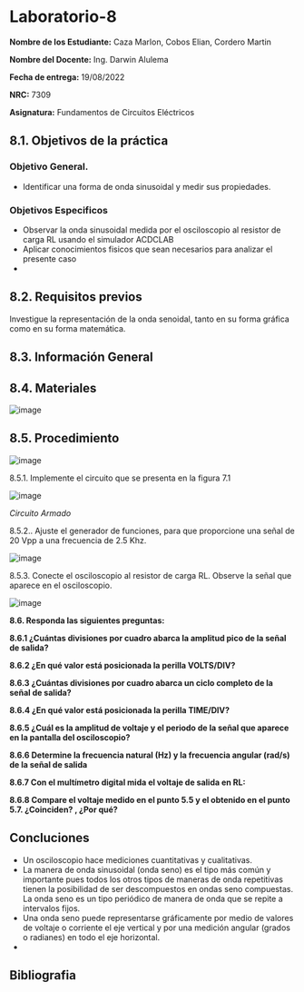 # Laboratorio-8
**Nombre de los Estudiante:** Caza Marlon, Cobos Elian, Cordero Martin

**Nombre del Docente:** Ing. Darwin Alulema

**Fecha de entrega:** 19/08/2022

**NRC:** 7309

**Asignatura:** Fundamentos de Circuitos Eléctricos

## **8.1. Objetivos de la práctica**

### **Objetivo General.**

* Identificar una forma de onda sinusoidal y medir sus propiedades. 

### **Objetivos Especificos** 

* Observar la onda sinusoidal medida por el osciloscopio al resistor de carga RL usando el simulador ACDCLAB 
* Aplicar conocimientos fisicos que sean necesarios para analizar el presente caso
* 
## **8.2. Requisitos previos**

Investigue la representación de la onda senoidal, tanto en su forma gráfica como en su forma matemática.

## **8.3. Información General**


## **8.4. Materiales**

![image](https://user-images.githubusercontent.com/105742149/185437812-b70b8c59-98b9-4846-9131-c18d95ff6c1e.png)


## **8.5. Procedimiento**

![image](https://user-images.githubusercontent.com/105742149/185438109-00162d80-598c-4c41-aae5-bd4d17199150.png)

8.5.1. Implemente el circuito que se presenta en la figura 7.1

![image](https://user-images.githubusercontent.com/105742149/185440344-d4efd81c-1221-4f49-88a9-010004b40858.png)

*Circuito Armado*

8.5.2.. Ajuste el generador de funciones, para que proporcione una señal de 20 Vpp a
una frecuencia de 2.5 Khz.

![image](https://user-images.githubusercontent.com/105742149/185445844-7a79df03-a9ba-48e5-a59d-449865379298.png)


8.5.3. Conecte el osciloscopio al resistor de carga RL. Observe la señal que aparece en
el osciloscopio.

![image](https://user-images.githubusercontent.com/105742149/185446204-e7b541db-8b62-4b80-9627-83ce01ee2ac7.png)


**8.6. Responda las siguientes preguntas:**


**8.6.1 ¿Cuántas divisiones por cuadro abarca la amplitud pico de la señal de salida?**

**8.6.2 ¿En qué valor está posicionada la perilla VOLTS/DIV?**

**8.6.3 ¿Cuántas divisiones por cuadro abarca un ciclo completo de la señal de salida?**

**8.6.4 ¿En qué valor está posicionada la perilla TIME/DIV?**

**8.6.5 ¿Cuál es la amplitud de voltaje y el periodo de la señal que aparece en la pantalla del osciloscopio?**

**8.6.6 Determine la frecuencia natural (Hz) y la frecuencia angular (rad/s) de la señal de salida**

**8.6.7 Con el multímetro digital mida el voltaje de salida en RL:**

**8.6.8 Compare el voltaje medido en el punto 5.5 y el obtenido en el punto 5.7. ¿Coinciden? , ¿Por qué?**

## **Concluciones**

* Un osciloscopio hace mediciones cuantitativas y cualitativas. 
* La manera de onda sinusoidal (onda seno) es el tipo más común y importante pues todos los otros tipos de maneras de onda repetitivas tienen la posibilidad de ser descompuestos en ondas seno compuestas. La onda seno es un tipo periódico de manera de onda que se repite a intervalos fijos. 
* Una onda seno puede representarse gráficamente por medio de valores de voltaje o corriente el eje vertical y por una medición angular (grados o radianes) en todo el eje horizontal. 
* 
## **Bibliografia**




